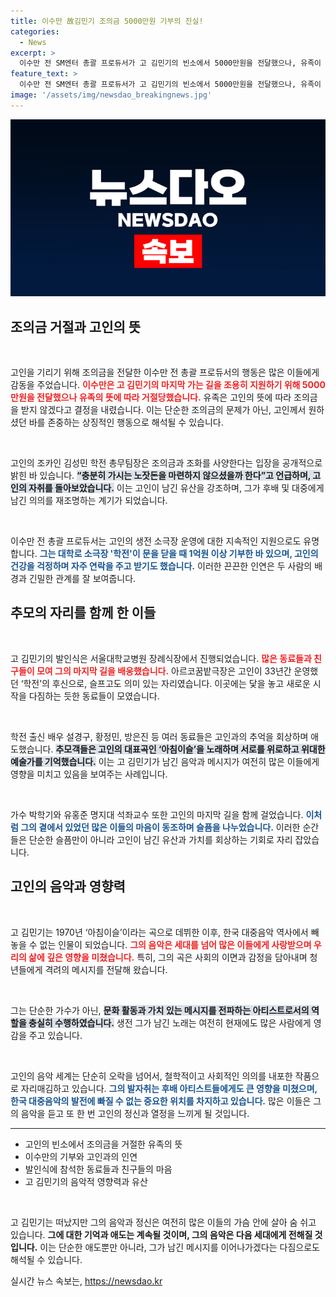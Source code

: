 ```yaml
---
title: 이수만 故김민기 조의금 5000만원 기부의 진실!
categories:
  - News
excerpt: >
  이수만 전 SM엔터 총괄 프로듀서가 고 김민기의 빈소에서 5000만원을 전달했으나, 유족이 고인의 뜻에 따라 정중히 거절했습니다. 학전은 조의금 수취를 사양하며 유서 깊은 음악인에 대한 존경을 표했습니다.
feature_text: >
  이수만 전 SM엔터 총괄 프로듀서가 고 김민기의 빈소에서 5000만원을 전달했으나, 유족이 고인의 뜻에 따라 정중히 거절했습니다. 학전은 조의금 수취를 사양하며 유서 깊은 음악인에 대한 존경을 표했습니다.
image: '/assets/img/newsdao_breakingnews.jpg'
---
```


<p><img src="/assets/img/newsdao_breakingnews.jpg" alt="flaretime 속보" /></p>

<h2 data-ke-size="size26">조의금 거절과 고인의 뜻</h2>

<p data-ke-size="size16">&nbsp;</p>

<p>고인을 기리기 위해 조의금을 전달한 이수만 전 총괄 프로듀서의 행동은 많은 이들에게 감동을 주었습니다. <b><span style="color: #ee2323;">이수만은 고 김민기의 마지막 가는 길을 조용히 지원하기 위해 5000만원을 전달했으나 유족의 뜻에 따라 거절당했습니다.</span></b> 유족은 고인의 뜻에 따라 조의금을 받지 않겠다고 결정을 내렸습니다. 이는 단순한 조의금의 문제가 아닌, 고인께서 원하셨던 바를 존중하는 상징적인 행동으로 해석될 수 있습니다. </p>

<p data-ke-size="size16">&nbsp;</p>

<p>고인의 조카인 김성민 학전 총무팀장은 조의금과 조화를 사양한다는 입장을 공개적으로 밝힌 바 있습니다. <b><span style="background-color: #21538527;">“충분히 가시는 노잣돈을 마련하지 않으셨을까 한다”고 언급하며, 고인의 자취를 돌아보았습니다.</span></b> 이는 고인이 남긴 유산을 강조하며, 그가 후배 및 대중에게 남긴 의의를 재조명하는 계기가 되었습니다. </p>

<p data-ke-size="size16">&nbsp;</p> 

<p>이수만 전 총괄 프로듀서는 고인의 생전 소극장 운영에 대한 지속적인 지원으로도 유명합니다. <b><span style="color: #1a5490;">그는 대학로 소극장 '학전'이 문을 닫을 때 1억원 이상 기부한 바 있으며, 고인의 건강을 걱정하며 자주 연락을 주고 받기도 했습니다.</span></b> 이러한 끈끈한 인연은 두 사람의 배경과 긴밀한 관계를 잘 보여줍니다.</p>

<h2 data-ke-size="size26">추모의 자리를 함께 한 이들</h2>

<p data-ke-size="size16">&nbsp;</p> 

<p>고 김민기의 발인식은 서울대학교병원 장례식장에서 진행되었습니다. <b><span style="color: #ee2323;">많은 동료들과 친구들이 모여 그의 마지막 길을 배웅했습니다.</span></b> 아르코꿈밭극장은 고인이 33년간 운영했던 ‘학전’의 후신으로, 슬프고도 의미 있는 자리였습니다. 이곳에는 닻을 놓고 새로운 시작을 다짐하는 듯한 동료들이 모였습니다.</p>

<p data-ke-size="size16">&nbsp;</p> 

<p>학전 출신 배우 설경구, 황정민, 방은진 등 여러 동료들은 고인과의 추억을 회상하며 애도했습니다. <b><span style="background-color: #21538527;">추모객들은 고인의 대표곡인 ‘아침이슬’을 노래하며 서로를 위로하고 위대한 예술가를 기억했습니다.</span></b> 이는 고 김민기가 남긴 음악과 메시지가 여전히 많은 이들에게 영향을 미치고 있음을 보여주는 사례입니다. </p>

<p data-ke-size="size16">&nbsp;</p> 

<p>가수 박학기와 유홍준 명지대 석좌교수 또한 고인의 마지막 길을 함께 걸었습니다. <b><span style="color: #1a5490;">이처럼 그의 곁에서 있었던 많은 이들의 마음이 동조하며 슬픔을 나누었습니다.</span></b> 이러한 순간들은 단순한 슬픔만이 아니라 고인이 남긴 유산과 가치를 회상하는 기회로 자리 잡았습니다.</p>

<h2 data-ke-size="size26">고인의 음악과 영향력</h2>

<p data-ke-size="size16">&nbsp;</p>

<p>고 김민기는 1970년 ‘아침이슬’이라는 곡으로 데뷔한 이후, 한국 대중음악 역사에서 빼놓을 수 없는 인물이 되었습니다. <b><span style="color: #ee2323;">그의 음악은 세대를 넘어 많은 이들에게 사랑받으며 우리의 삶에 깊은 영향을 미쳤습니다.</span></b> 특히, 그의 곡은 사회의 이면과 감정을 담아내며 청년들에게 격려의 메시지를 전달해 왔습니다.</p>

<p data-ke-size="size16">&nbsp;</p>

<p>그는 단순한 가수가 아닌, <b><span style="background-color: #21538527;">문화 활동과 가치 있는 메시지를 전파하는 아티스트로서의 역할을 충실히 수행하였습니다.</span></b> 생전 그가 남긴 노래는 여전히 현재에도 많은 사람에게 영감을 주고 있습니다. </p>

<p data-ke-size="size16">&nbsp;</p>

<p>고인의 음악 세계는 단순히 오락을 넘어서, 철학적이고 사회적인 의의를 내포한 작품으로 자리매김하고 있습니다. <b><span style="color: #1a5490;">그의 발자취는 후배 아티스트들에게도 큰 영향을 미쳤으며, 한국 대중음악의 발전에 빠질 수 없는 중요한 위치를 차지하고 있습니다.</span></b> 많은 이들은 그의 음악을 듣고 또 한 번 고인의 정신과 열정을 느끼게 될 것입니다.</p>

<hr/>

<ul>
    <li>고인의 빈소에서 조의금을 거절한 유족의 뜻</li>
    <li>이수만의 기부와 고인과의 인연</li>
    <li>발인식에 참석한 동료들과 친구들의 마음</li>
    <li>고 김민기의 음악적 영향력과 유산</li>
</ul>

<p data-ke-size="size16">&nbsp;</p>

<p>고 김민기는 떠났지만 그의 음악과 정신은 여전히 많은 이들의 가슴 안에 살아 숨 쉬고 있습니다. <b><span style="ee2323;">그에 대한 기억과 애도는 계속될 것이며, 그의 음악은 다음 세대에게 전해질 것입니다.</span></b> 이는 단순한 애도뿐만 아니라, 그가 남긴 메시지를 이어나가겠다는 다짐으로도 해석될 수 있습니다. </p>
실시간 뉴스 속보는, <a href="https://newsdao.kr" rel="dofollow">https://newsdao.kr</a>


